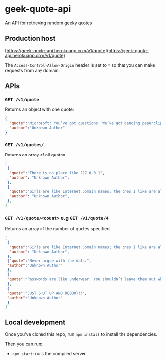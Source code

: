 # geek-quote-api
An API for retrieving random geeky quotes

## Production host

[https://geek-quote-api.herokuapp.com/v1/quote](https://geek-quote-api.herokuapp.com/v1/quote)

The `Access-Control-Allow-Origin` header is set to `*` so that you can make requests from any domain.

## APIs

### `GET /v1/quote`

Returns an object with one quote:

```json
{
  "quote":"Microsoft: You’ve got questions. We’ve got dancing paperclips.",
  "author":"Unknown Author"
}
```

### `GET /v1/quotes/`

Returns an array of all quotes

```json
[
 {
  "quote":"There is no place like 127.0.0.1",
  "author": "Unknown Author",
 },
 {
  "quote":"Girls are like Internet Domain names; the ones I like are already taken.",
  "author": "Unknown Author",
 },
]
```

### `GET /v1/quote/<count>` e.g `GET /v1/quote/4`

Returns an array of the number of quotes specified

```json
[
 {
  "quote":"Girls are like Internet Domain names; the ones I like are already taken.",
  "author": "Unknown Author",
 },
 {"quote":"Never argue with the data.",
 "author":"Unknown Author"
 },
 {
 "quote":"Passwords are like underwear. You shouldn’t leave them out where people can see them. You should change them regularly. And you shouldn’t loan them out to strangers.","author":"Unknown Author"
 },
 {
 "quote":"JUST SHUT UP AND REBOOT!!",
 "author":"Unknown Author"
 }
]
```

## Local development

Once you've cloned this repo, run `npm install` to install the dependencies.

Then you can run:

* `npm start`: runs the compiled server
